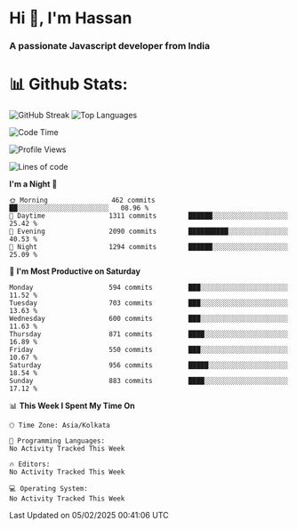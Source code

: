 # Hi 👋, I'm Hassan
### A passionate Javascript developer from India


# 📊 Github Stats:
![GitHub Streak](https://github-readme-streak-stats.herokuapp.com/?user=codeblooded47&theme=dracula&hide_border=false)
![Top Languages](https://github-readme-stats.vercel.app/api/top-langs/?username=codeblooded47&layout=compact&theme=dracula)



<!--START_SECTION:waka-->
![Code Time](http://img.shields.io/badge/Code%20Time-882%20hrs%2038%20mins-blue)

![Profile Views](http://img.shields.io/badge/Profile%20Views-0-blue)

![Lines of code](https://img.shields.io/badge/From%20Hello%20World%20I%27ve%20Written-24.1%20million%20lines%20of%20code-blue)

**I'm a Night 🦉** 

```text
🌞 Morning                462 commits         ██░░░░░░░░░░░░░░░░░░░░░░░   08.96 % 
🌆 Daytime                1311 commits        ██████░░░░░░░░░░░░░░░░░░░   25.42 % 
🌃 Evening                2090 commits        ██████████░░░░░░░░░░░░░░░   40.53 % 
🌙 Night                  1294 commits        ██████░░░░░░░░░░░░░░░░░░░   25.09 % 
```
📅 **I'm Most Productive on Saturday** 

```text
Monday                   594 commits         ███░░░░░░░░░░░░░░░░░░░░░░   11.52 % 
Tuesday                  703 commits         ███░░░░░░░░░░░░░░░░░░░░░░   13.63 % 
Wednesday                600 commits         ███░░░░░░░░░░░░░░░░░░░░░░   11.63 % 
Thursday                 871 commits         ████░░░░░░░░░░░░░░░░░░░░░   16.89 % 
Friday                   550 commits         ███░░░░░░░░░░░░░░░░░░░░░░   10.67 % 
Saturday                 956 commits         █████░░░░░░░░░░░░░░░░░░░░   18.54 % 
Sunday                   883 commits         ████░░░░░░░░░░░░░░░░░░░░░   17.12 % 
```


📊 **This Week I Spent My Time On** 

```text
🕑︎ Time Zone: Asia/Kolkata

💬 Programming Languages: 
No Activity Tracked This Week

🔥 Editors: 
No Activity Tracked This Week

💻 Operating System: 
No Activity Tracked This Week
```


 Last Updated on 05/02/2025 00:41:06 UTC
<!--END_SECTION:waka-->

